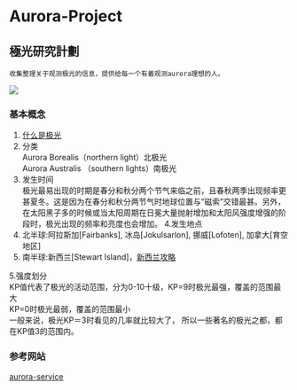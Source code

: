 # Aurora-Project
## 極光研究計劃
```
收集整理关于观测极光的信息，提供给每一个有着观测aurora理想的人。
```
![](https://p4-q.mafengwo.net/s10/M00/96/BD/wKgBZ1jqISuAIyzFAALN1hF-gFg05.jpeg?imageView2%2F2%2Fw%2F700%2Fh%2F600%2Fq%2F90%7CimageMogr2%2Fstrip%2Fquality%2F90)
### 基本概念
1. [什么是极光](https://zh.wikipedia.org/wiki/%E6%9E%81%E5%85%89)
2. 分类  
Aurora Borealis（northern light）北极光  
Aurora Australis （southern lights）南极光
3. 发生时间  
极光最易出现的时期是春分和秋分两个节气来临之前，且春秋两季出现频率更甚夏冬。这是因为在春分和秋分两节气时地球位置与“磁索”交错最甚。另外，在太阳黑子多的时候或当太阳周期在日冕大量抛射增加和太阳风强度增强的阶段时，极光出现的频率和亮度也会增加。
4.发生地点   
 1. 北半球:阿拉斯加[Fairbanks], 冰岛[Jokulsarlon], 挪威[Lofoten], 加拿大[育空地区]
 2. 南半球:新西兰[Stewart Island]，[新西兰攻略](https://www.weibo.com/ttarticle/p/show?id=2309404133040862406384&infeed=1) 

5.强度划分  
KP值代表了极光的活动范围，分为0-10十级，KP=9时极光最强，覆盖的范围最大  
KP=0时极光最弱，覆盖的范围最小  
一般来说，极光KP＝3时看见的几率就比较大了，
所以一些著名的极光之都，都在KP值3的范围内。




### 参考网站
[aurora-service](http://www.aurora-service.net/)
